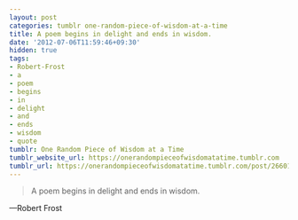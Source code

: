 ```yaml
---
layout: post
categories: tumblr one-random-piece-of-wisdom-at-a-time
title: A poem begins in delight and ends in wisdom.
date: '2012-07-06T11:59:46+09:30'
hidden: true
tags:
- Robert-Frost
- a
- poem
- begins
- in
- delight
- and
- ends
- wisdom
- quote
tumblr: One Random Piece of Wisdom at a Time
tumblr_website_url: https://onerandompieceofwisdomatatime.tumblr.com
tumblr_url: https://onerandompieceofwisdomatatime.tumblr.com/post/26601352666/a-poem-begins-in-delight-and-ends-in-wisdom
---
```

> A poem begins in delight and ends in wisdom.

—Robert Frost
